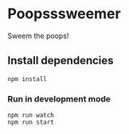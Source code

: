 # Poopsssweemer
Sweem the poops!

## Install dependencies

```
npm install
```

### Run in development mode

```
npm run watch
npm run start
```
